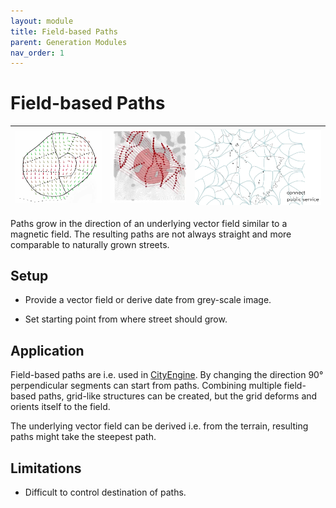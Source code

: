 ```yaml
---
layout: module
title: Field-based Paths
parent: Generation Modules
nav_order: 1
---
```

# Field-based Paths

|![](../img/field-based-paths-1.png) | ![](../img/field-based-paths-2.png) | ![](../img/field-based-paths-3.png) |
|-|-|-|

Paths grow in the direction of an underlying vector field similar to a magnetic field. The resulting paths are not always straight and more comparable to naturally grown streets.

## Setup

* Provide a vector field or derive date from grey-scale image.

* Set starting point from where street should grow.

## Application

Field-based paths are i.e. used in [CityEngine](https://www.youtube.com/watch?v=min5Cz587hw).
By changing the direction 90° perpendicular segments can start from paths. Combining multiple field-based paths, grid-like structures can be created, but the grid deforms and orients itself to the field.

The underlying vector field can be derived i.e. from the terrain, resulting paths might take the steepest path.

## Limitations

* Difficult to control destination of paths.

